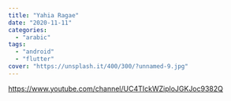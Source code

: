 ```yaml
---
title: "Yahia Ragae"
date: "2020-11-11"
categories:
  - "arabic"
tags:
  - "android"
  - "flutter"
cover: "https://unsplash.it/400/300/?unnamed-9.jpg"
---
```


https://www.youtube.com/channel/UC4TIckWZiploJGKJoc9382Q
